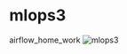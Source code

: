 # mlops3
airflow_home_work
![mlops3](https://github.com/m6129/mlops3/assets/104712265/fdbcf338-1b9b-4f33-afbd-a2413e7cf255)
